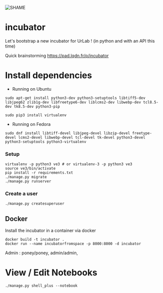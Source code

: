 ![SHAME](https://travis-ci.org/UrLab/incubator.svg?branch=master)
# incubator
Let's bootstrap a new incubator for UrLab ! (in python and with an API this time)

Quick brainstorming https://pad.lqdn.fr/p/incubator


# Install dependencies
    
  - Running on Ubuntu
  
  ``sudo apt-get install python3-dev python3-setuptools libtiff5-dev libjpeg62 zlib1g-dev libfreetype6-dev liblcms2-dev libwebp-dev tcl8.5-dev tk8.5-dev python3-pip``

``sudo pip3 install virtualenv``
    
  - Running on Fedora 
  
  ```sudo dnf install libtiff-devel libjpeg-devel libzip-devel freetype-devel lcms2-devel libwebp-devel tcl-devel tk-devel python3-devel python3-setuptools python3-virtualenv```

### Setup

    virtualenv -p python3 ve3 # or virtualenv-3 -p python3 ve3
    source ve3/bin/activate
    pip install -r requirements.txt
    ./manage.py migrate
    ./manage.py runserver

### Create a user

    ./manage.py createsuperuser
    
## Docker
Install the incubator in a container via docker

    docker build -t incubator .
    docker run --name incubatorfromspace -p 8000:8000 -d incubator
    
Admin : poney/poney, admin/admin, 
    
# View / Edit Notebooks

    ./manage.py shell_plus --notebook


